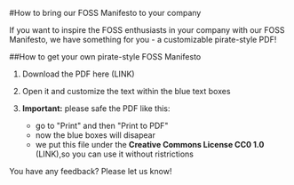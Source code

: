 #How to bring our FOSS Manifesto to your company

If you want to inspire the FOSS enthusiasts in your company with our FOSS Manifesto, we have something for you - a customizable pirate-style PDF!

##How to get your own pirate-style FOSS Manifesto

1. Download the PDF here (LINK)
2. Open it and customize the text within the blue text boxes
3. **Important:** please safe the PDF like this:

	* go to "Print" and then "Print to PDF"
	* now the blue boxes will disapear
	* we put this file under the **Creative Commons License CC0 1.0** (LINK),so you can use it without ristrictions


You have any feedback? Please let us know!
